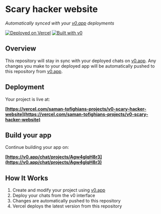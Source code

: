 # Scary hacker website

*Automatically synced with your [v0.app](https://v0.app) deployments*

[![Deployed on Vercel](https://img.shields.io/badge/Deployed%20on-Vercel-black?style=for-the-badge&logo=vercel)](https://vercel.com/saman-tofighians-projects/v0-scary-hacker-website)
[![Built with v0](https://img.shields.io/badge/Built%20with-v0.app-black?style=for-the-badge)](https://v0.app/chat/projects/Agw4gIqH8r3)

## Overview

This repository will stay in sync with your deployed chats on [v0.app](https://v0.app).
Any changes you make to your deployed app will be automatically pushed to this repository from [v0.app](https://v0.app).

## Deployment

Your project is live at:

**[https://vercel.com/saman-tofighians-projects/v0-scary-hacker-website](https://vercel.com/saman-tofighians-projects/v0-scary-hacker-website)**

## Build your app

Continue building your app on:

**[https://v0.app/chat/projects/Agw4gIqH8r3](https://v0.app/chat/projects/Agw4gIqH8r3)**

## How It Works

1. Create and modify your project using [v0.app](https://v0.app)
2. Deploy your chats from the v0 interface
3. Changes are automatically pushed to this repository
4. Vercel deploys the latest version from this repository